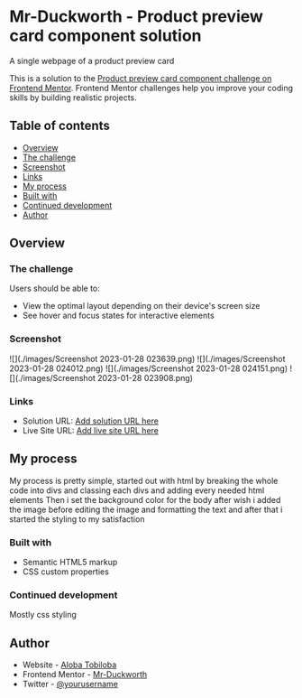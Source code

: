 
# Mr-Duckworth - Product preview card component solution

 A single webpage of a product preview card 

This is a solution to the [Product preview card component challenge on Frontend Mentor](https://www.frontendmentor.io/challenges/product-preview-card-component-GO7UmttRfa). Frontend Mentor challenges help you improve your coding skills by building realistic projects. 

## Table of contents

  - [Overview](#overview)
  - [The challenge](#the-challenge)
  - [Screenshot](#screenshot)
  - [Links](#links)
  - [My process](#my-process)
  - [Built with](#built-with)
  - [Continued development](#continued-development)
  - [Author](#author)


## Overview

### The challenge

Users should be able to:

- View the optimal layout depending on their device's screen size
- See hover and focus states for interactive elements

### Screenshot

![](./images/Screenshot 2023-01-28 023639.png)
![](./images/Screenshot 2023-01-28 024012.png)
![](./images/Screenshot 2023-01-28 024151.png)
![](./images/Screenshot 2023-01-28 023908.png)

### Links

- Solution URL: [Add solution URL here](https://your-solution-url.com)
- Live Site URL: [Add live site URL here](https://your-live-site-url.com)

## My process
My process is pretty simple, started out with html by breaking the whole code into divs and classing each divs and adding every needed html elements
Then i set the background color for the body after wish i added the image before editing the image and formatting the text and after that i started the styling to my satisfaction 
### Built with

- Semantic HTML5 markup
- CSS custom properties

### Continued development

Mostly css styling

## Author

- Website - [Aloba Tobiloba](https://www.your-site.com)
- Frontend Mentor - [Mr-Duckworth](https://www.frontendmentor.io/profile/Mr-Duckworth)
- Twitter - [@yourusername](https://www.twitter.com/ALife_OfPain)
